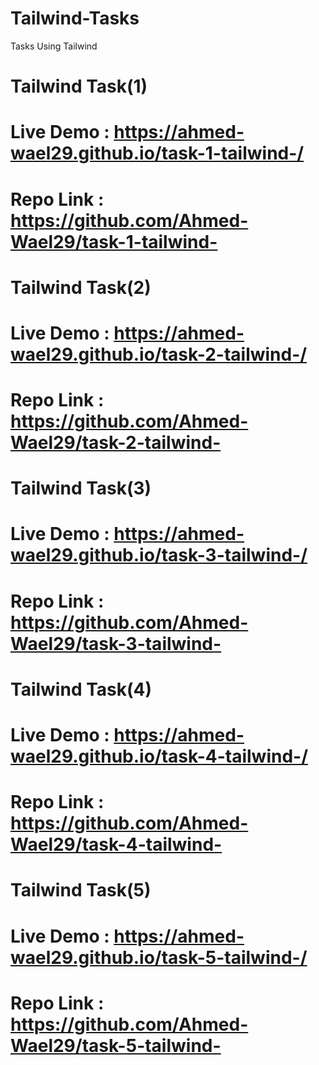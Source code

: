 # Tailwind-Tasks
Tasks Using Tailwind 

# Tailwind Task(1) 
# Live Demo : https://ahmed-wael29.github.io/task-1-tailwind-/
# Repo Link : https://github.com/Ahmed-Wael29/task-1-tailwind-


# Tailwind Task(2) 
# Live Demo : https://ahmed-wael29.github.io/task-2-tailwind-/
# Repo Link : https://github.com/Ahmed-Wael29/task-2-tailwind-



# Tailwind Task(3) 
# Live Demo : https://ahmed-wael29.github.io/task-3-tailwind-/
# Repo Link : https://github.com/Ahmed-Wael29/task-3-tailwind-



# Tailwind Task(4) 
# Live Demo : https://ahmed-wael29.github.io/task-4-tailwind-/
# Repo Link : https://github.com/Ahmed-Wael29/task-4-tailwind-



# Tailwind Task(5) 
# Live Demo : https://ahmed-wael29.github.io/task-5-tailwind-/
# Repo Link : https://github.com/Ahmed-Wael29/task-5-tailwind-
